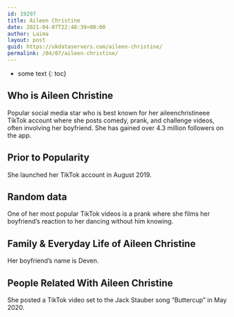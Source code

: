 ```yaml
---
id: 19297
title: Aileen Christine
date: 2021-04-07T22:48:39+00:00
author: Laima
layout: post
guid: https://ukdataservers.com/aileen-christine/
permalink: /04/07/aileen-christine/
---
```


* some text
{: toc}


## Who is Aileen Christine
                  
                  
                  
Popular social media star who is best known for her aileenchristineee TikTok account where she posts comedy, prank, and challenge videos, often involving her boyfriend. She has gained over 4.3 million followers on the app. 
                  
              
            
              
            
                
                
                
## Prior to Popularity
                  
                  
                  
She launched her TikTok account in August 2019.
                  
              
            
              
            
                
                
                
## Random data
                  
                  
                  
One of her most popular TikTok videos is a prank where she films her boyfriend&#8217;s reaction to her dancing without him knowing. 
                  
              
            
              
            
                
                
                
## Family & Everyday Life of Aileen Christine
                  
                  
                  
Her boyfriend&#8217;s name is Deven. 
                  
              
            
              
            
                
                
                
## People Related With Aileen Christine
                  
                  
                  
She posted a TikTok video set to the Jack Stauber song &#8220;Buttercup&#8221; in May 2020. 
                  
              
            
              
            
                
              
            
              
              
            
            
              
            
          
          
          